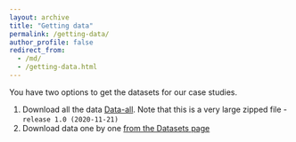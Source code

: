 ```yaml
---
layout: archive
title: "Getting data"
permalink: /getting-data/
author_profile: false
redirect_from:
  - /md/
  - /getting-data.html
---
```

You have two options to get the datasets for our case studies.

1. Download all the data [Data-all](data-zip-all). Note that this is a very large zipped file - `release 1.0 (2020-11-21)`
2. Download data one by one [from the Datasets page](/datasets)
